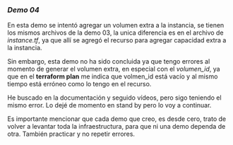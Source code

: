 ### ***Demo 04***

En esta demo se intentó agregar un volumen extra a la instancia, se tienen los mismos archivos de la demo 03, la unica diferencia es en el archivo de *instance.tf*, ya que allí se agregó el recurso para agregar capacidad extra a la instancia.

Sin embargo, esta demo no ha sido concluida ya que tengo errores al momento de generar el volumen extra, en especial con el *volumen_id*, ya que en el **terraform plan** me indica que volmen_id está vacío y al mismo tiempo está erróneo como lo tengo en el recurso. 

He buscado en la documentación y seguido vídeos, pero sigo teniendo el mismo error. Lo dejé de momento en stand by pero lo voy a continuar.

Es importante mencionar que cada demo que creo, es desde cero, trato de volver a levantar toda la infraestructura, para que ni una demo dependa de otra. También practicar y no repetir errores.